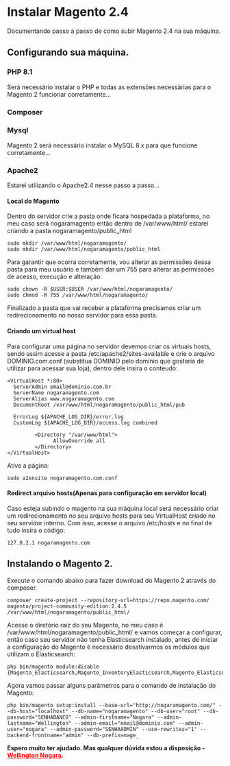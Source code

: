 <h1>Instalar Magento 2.4</h1>
Documentando passo a passo de como subir Magento 2.4 na sua máquina.<br>

<h2>Configurando sua máquina.</h2>

<h3>PHP 8.1</h3>
Será necessário instalar o PHP e todas as extensões necessárias para o Magento 2 funcionar corretamente...

<h3>Composer</h3>

<h3>Mysql</h3>
Magento 2 será necessário instalar o MySQL 8.x para que funcione corretamente...

<h3>Apache2</h3>
Estarei utilizando o Apache2.4 nesse passo a passo...

<h4>Local do Magento</h4>
Dentro do servidor crie a pasta onde ficara hospedada a plataforma, no meu caso será nogaramagento então dentro de /var/www/html/ estarei criando a pasta nogaramagento/public_html

```
sudo mkdir /var/www/html/nogaramagento/
sudo mkdir /var/www/html/nogaramagento/public_html
```

Para garantir que ocorra corretamente, vou alterar as permissões dessa pasta para meu usuário e também dar um 755 para alterar as permissões de acesso, execução e alteração.
```
sudo chown -R $USER:$USER /var/www/html/nogaramagento/
sudo chmod -R 755 /var/www/html/nogaramagento/
```

Finalizado a pasta que vai receber a plataforma precisamos criar um redirecionamento no nosso servidor para essa pasta.

<h4>Criando um virtual host</h4>
Para configurar uma página no servidor devemos criar os virtuais hosts, sendo assim acesse a pasta /etc/apache2/sites-available e crie o arquivo DOMINIO.com.conf (substitua DOMINIO pelo domínio que gostaria de utilizar para acessar sua loja), dentro dele insira o conteudo:

```
<VirtualHost *:80>
  ServerAdmin email@dominio.com.br
  ServerName nogaramagento.com
  ServerAlias www.nogaramagento.com
  DocumentRoot /var/www/html/nogaramagento/public_html/pub

  ErrorLog ${APACHE_LOG_DIR}/error.log
  CustomLog ${APACHE_LOG_DIR}/access.log combined

         <Directory "/var/www/html">
               AllowOverride all
         </Directory>
</VirtualHost>
```

Ative a página:

```
sudo a2ensite nogaramagento.com.conf
``` 

<h4>Redirect arquivo hosts(Apenas para configuração em servidor local)</h4>
Caso esteja subindo o magento na sua máquina local será necessário criar um redirecionamento no seu arquivo hosts para seu VirtualHost criado no seu servidor interno. Com isso, acesse o arquivo /etc/hosts e no final de tudo insira o código:

```
127.0.2.1 nogaramagento.com
```

<h2>Instalando o Magento 2.</h2>
Execute o comando abaixo para fazer download do Magento 2 através do composer.

```
composer create-project --repository-url=https://repo.magento.com/ magento/project-community-edition:2.4.5 /var/www/html/nogaramagento/public_html/
```

Acesse o diretório raiz do seu Magento, no meu caso é /var/www/html/nogaramagento/public_html/ e vamos começar a configurar, então caso seu servidor não tenha Elasticsearch instalado, antes de iniciar a configuração do Magento é necessário desativarmos os módulos que utilizam o Elasticsearch:

```
php bin/magento module:disable {Magento_Elasticsearch,Magento_InventoryElasticsearch,Magento_Elasticsearch6,Magento_Elasticsearch7}
```

Agora vamos passar alguns parâmetros para o comando de instalação do Magento:

```
php bin/magento setup:install --base-url="http://nogaramagento.com/" --db-host="localhost" --db-name="nogaramagento" --db-user="root" --db-password="SENHABANCO" --admin-firstname="Nogara" --admin-lastname="Wellington" --admin-email="email@dominio.com" --admin-user="nogara" --admin-password="SENHAADMIN" --use-rewrites="1" --backend-frontname="admin" --db-prefix=mage_
```

<strong>Espero muito ter ajudado. Mas qualquer dúvida estou a disposição - <a href="https://wellingtonnogara.com/" style="color: red;">Wellington Nogara</a>.</strong>

